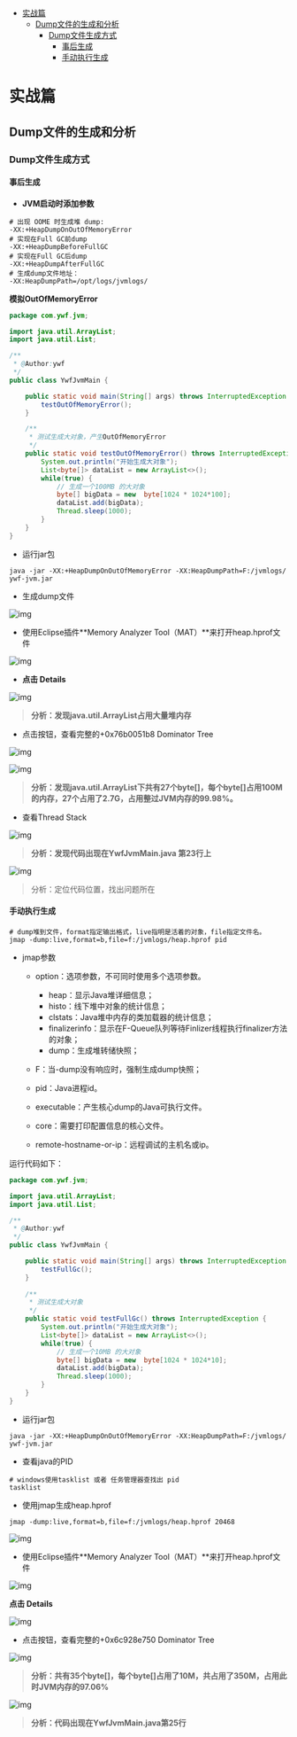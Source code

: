 <!-- TOC -->

- [实战篇](#实战篇)
    - [Dump文件的生成和分析](#dump文件的生成和分析)
        - [Dump文件生成方式](#dump文件生成方式)
            - [事后生成](#事后生成)
            - [手动执行生成](#手动执行生成)

<!-- /TOC -->
# 实战篇

## Dump文件的生成和分析

### Dump文件生成方式

#### 事后生成

- **JVM启动时添加参数**

```properties
# 出现 OOME 时生成堆 dump: 
-XX:+HeapDumpOnOutOfMemoryError
# 实现在Full GC前dump
-XX:+HeapDumpBeforeFullGC
# 实现在Full GC后dump
-XX:+HeapDumpAfterFullGC
# 生成dump文件地址：
-XX:HeapDumpPath=/opt/logs/jvmlogs/
```



**模拟OutOfMemoryError**

```java
package com.ywf.jvm;

import java.util.ArrayList;
import java.util.List;

/**
 * @Author:ywf
 */
public class YwfJvmMain {

    public static void main(String[] args) throws InterruptedException {
        testOutOfMemoryError();
    }

    /**
     * 测试生成大对象，产生OutOfMemoryError
     */
    public static void testOutOfMemoryError() throws InterruptedException {
        System.out.println("开始生成大对象");
        List<byte[]> dataList = new ArrayList<>();
        while(true) {
            // 生成一个100MB 的大对象
            byte[] bigData = new  byte[1024 * 1024*100];
            dataList.add(bigData);
            Thread.sleep(1000);
        }
    }
}
```



- 运行jar包

```shell
java -jar -XX:+HeapDumpOnOutOfMemoryError -XX:HeapDumpPath=F:/jvmlogs/ ywf-jvm.jar
```

- 生成dump文件

![img](img/jvm30.png)



- 使用Eclipse插件**Memory Analyzer Tool（MAT）**来打开heap.hprof文件

![img](img/jvm31.png)



- **点击 Details**



![img](img/jvm32.png)

> **分析：发现java.util.ArrayList占用大量堆内存**



- 点击按钮，查看完整的+0x76b0051b8  Dominator Tree

![img](img/jvm33.png)



![img](img/jvm34.png)

> **分析：发现java.util.ArrayList下共有27个byte[]，每个byte[]占用100M的内存，27个占用了2.7G，占用整过JVM内存的99.98%。**



- 查看Thread Stack

![img](img/jvm35.png)

> **分析：发现代码出现在YwfJvmMain.java 第23行上**

![img](img/jvm36.png)

> 分析：定位代码位置，找出问题所在



#### 手动执行生成

```shell
# dump堆到文件，format指定输出格式，live指明是活着的对象，file指定文件名。
jmap -dump:live,format=b,file=f:/jvmlogs/heap.hprof pid
```

- jmap参数

  - option：选项参数，不可同时使用多个选项参数。
    - heap：显示Java堆详细信息；
    - histo：线下堆中对象的统计信息；
    - clstats：Java堆中内存的类加载器的统计信息；
    - finalizerinfo：显示在F-Queue队列等待Finlizer线程执行finalizer方法的对象；
    - dump：生成堆转储快照；

  - F：当-dump没有响应时，强制生成dump快照；
  - pid：Java进程id。
  - executable：产生核心dump的Java可执行文件。
  - core：需要打印配置信息的核心文件。
  - remote-hostname-or-ip：远程调试的主机名或ip。



运行代码如下：

```java
package com.ywf.jvm;

import java.util.ArrayList;
import java.util.List;

/**
 * @Author:ywf
 */
public class YwfJvmMain {

    public static void main(String[] args) throws InterruptedException {
        testFullGc();
    }
    
    /**
     * 测试生成大对象
     */
    public static void testFullGc() throws InterruptedException {
        System.out.println("开始生成大对象");
        List<byte[]> dataList = new ArrayList<>();
        while(true) {
            // 生成一个10MB 的大对象
            byte[] bigData = new  byte[1024 * 1024*10];
            dataList.add(bigData);
            Thread.sleep(1000);
        }
    }
}
```

- 运行jar包

```shell
java -jar -XX:+HeapDumpOnOutOfMemoryError -XX:HeapDumpPath=F:/jvmlogs/ ywf-jvm.jar
```

- 查看java的PID

```shell
# windows使用tasklist 或者 任务管理器查找出 pid
tasklist
```

- 使用jmap生成heap.hprof

```shell
jmap -dump:live,format=b,file=f:/jvmlogs/heap.hprof 20468
```

![img](img/jvm37.png)

- 使用Eclipse插件**Memory Analyzer Tool（MAT）**来打开heap.hprof文件

![img](img/jvm38.png)

**点击 Details**

![img](img/jvm39.png)

- 点击按钮，查看完整的+0x6c928e750 Dominator Tree

![img](img/jvm40.png)

> **分析：共有35个byte[]，每个byte[]占用了10M，共占用了350M，占用此时JVM内存的97.06%**



![img](img/jvm41.png)

> **分析：代码出现在YwfJvmMain.java第25行**



